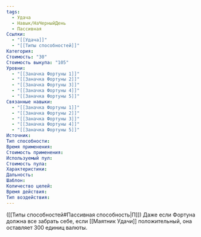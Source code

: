 ```yaml
---
tags:
  - Удача
  - Навык/НаЧерныйДень
  - Пассивная
Ссылки:
  - "[[Удача]]"
  - "[[Типы способностей]]"
Категория: 
Стоимость: "30"
Стоимость выкупа: "105"
Уровни:
  - "[[Заначка Фортуны 1]]"
  - "[[Заначка Фортуны 2]]"
  - "[[Заначка Фортуны 3]]"
  - "[[Заначка Фортуны 4]]"
  - "[[Заначка Фортуны 5]]"
Связанные навыки:
  - "[[Заначка Фортуны 1]]"
  - "[[Заначка Фортуны 2]]"
  - "[[Заначка Фортуны 3]]"
  - "[[Заначка Фортуны 4]]"
  - "[[Заначка Фортуны 5]]"
Источник:
Тип способности:
Время применения:
Стоимость применения:
Используемый пул:
Стоимость пула:
Характеристики:
Дальность:
Шаблон:
Количество целей:
Время действия:
Тип воздействия:
---
```

([[Типы способностей#Пассивная способность|П]]) Даже если Фортуна должна все забрать себе, если [[Маятник Удачи]] положительный, она оставляет 300 единиц валюты. 